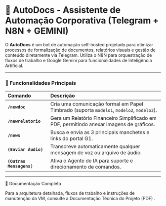 # 🤖 AutoDocs - Assistente de Automação Corporativa (Telegram + N8N + GEMINI)

O **AutoDocs** é um bot de automação self-hosted projetado para otimizar processos de formalização de documentos, relatórios visuais e gestão de conteúdo diretamente via Telegram. Utiliza o N8N para orquestração de fluxos de trabalho e Google Gemini para funcionalidades de Inteligência Artificial.

---

### 🌟 Funcionalidades Principais

| Comando | Descrição |
| :--- | :--- |
| **`/newdoc`** | Cria uma comunicação formal em Papel Timbrado (suporta `modelo1`, `modelo2`, `modelo3`). |
| **`/newrelatorio`** | Gera um Relatório Financeiro Simplificado em PDF, permitindo anexar imagens de gráficos. |
| **`/news`** | Busca e envia as 3 principais manchetes e links do portal G1. |
| **`(Enviar Áudio)`** | Transcreve automaticamente qualquer mensagem de voz ou arquivo de áudio. |
| **`(Outras Mensagens)`** | Ativa o Agente de IA para suporte e direcionamento de comandos. |

---

📜 Documentação Completa

Para a arquitetura detalhada, fluxos de trabalho e instruções de manutenção da VM, consulte a Documentação Técnica do Projeto (PDF) .
